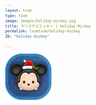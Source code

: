 ```yaml
---
layout: tsum
type: tsum
image: images/holiday-mickey.jpg
title: クリスマスミッキー | Holiday Mickey
permalink: tsumtsum/holiday-mickey
ID: "holiday mickey"

---
```

<img class="ui image" src="../images/holiday-mickey.jpg">
